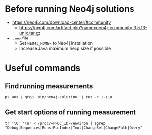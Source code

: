 # Before running Neo4j solutions

- https://neo4j.com/download-center/#community
  - https://neo4j.com/artifact.php?name=neo4j-community-3.5.13-unix.tar.gz
- `.env` file
  - Set `NEO4J_HOME=` to Neo4j installation
  - Increase Java maximum heap size if possible

# Useful commands

## Find running measurements
```console
ps aux | grep 'bin/neo4j-solution' | cut -c 1-110
```

## Get start options of running measurement
```console
tr '\0' '\n' < /proc/«PROC_ID»/environ | egrep "Debug|Sequences|Runs|RunIndex|Tool|ChangeSet|ChangePath|Query"
```
